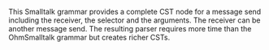 This Smalltalk grammar provides a complete CST node for a message send including the receiver, the selector and the arguments. The receiver can be another message send. The resulting parser requires more time than the OhmSmalltalk grammar but creates richer CSTs.